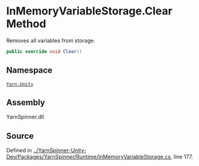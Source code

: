 <!-- This file was generated by a tool. Do not edit this file by hand. -->

# InMemoryVariableStorage.Clear Method

Removes all variables from storage.


```csharp
public override void Clear()
```



## Namespace
[`Yarn.Unity`](/api/csharp/yarn.unity/README.md)

## Assembly
YarnSpinner.dll

## Source
Defined in [../YarnSpinner-Unity-Dev/Packages/YarnSpinner/Runtime/InMemoryVariableStorage.cs](https://github.com/YarnSpinnerTool/YarnSpinner-Unity//blob/develop/Runtime/InMemoryVariableStorage.cs#L177), line 177.
